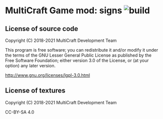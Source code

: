 MultiCraft Game mod: signs ![build](https://github.com/MultiCraft/signs/workflows/build/badge.svg)
==========================

License of source code
----------------------
Copyright (C) 2018-2021 MultiCraft Development Team

This program is free software; you can redistribute it and/or modify
it under the terms of the GNU Lesser General Public License as published by
the Free Software Foundation; either version 3.0 of the License, or
(at your option) any later version.

http://www.gnu.org/licenses/lgpl-3.0.html

License of textures
-------------------
Copyright (C) 2018-2021 MultiCraft Development Team

CC-BY-SA 4.0
